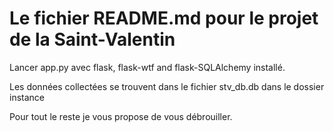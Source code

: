 # Le fichier README.md pour le projet de la Saint-Valentin

Lancer app.py avec flask, flask-wtf and flask-SQLAlchemy installé.

Les données collectées se trouvent dans le fichier stv_db.db dans le dossier instance

Pour tout le reste je vous propose de vous débrouiller.